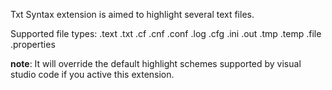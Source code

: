 Txt Syntax extension is aimed to highlight several text files.

Supported file types:
.text
.txt
.cf
.cnf
.conf
.log
.cfg
.ini
.out
.tmp
.temp
.file
.properties

**note**: It will override the default highlight schemes supported by visual studio code if you active this extension.
